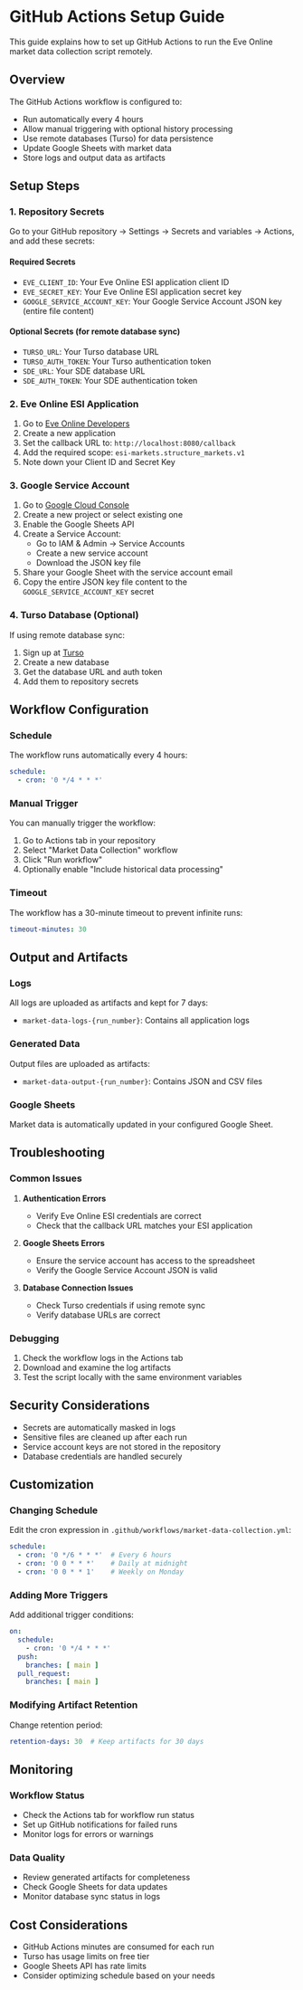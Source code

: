 # GitHub Actions Setup Guide

This guide explains how to set up GitHub Actions to run the Eve Online market data collection script remotely.

## Overview

The GitHub Actions workflow is configured to:
- Run automatically every 4 hours
- Allow manual triggering with optional history processing
- Use remote databases (Turso) for data persistence
- Update Google Sheets with market data
- Store logs and output data as artifacts

## Setup Steps

### 1. Repository Secrets

Go to your GitHub repository → Settings → Secrets and variables → Actions, and add these secrets:

#### Required Secrets

- `EVE_CLIENT_ID`: Your Eve Online ESI application client ID
- `EVE_SECRET_KEY`: Your Eve Online ESI application secret key
- `GOOGLE_SERVICE_ACCOUNT_KEY`: Your Google Service Account JSON key (entire file content)

#### Optional Secrets (for remote database sync)

- `TURSO_URL`: Your Turso database URL
- `TURSO_AUTH_TOKEN`: Your Turso authentication token
- `SDE_URL`: Your SDE database URL  
- `SDE_AUTH_TOKEN`: Your SDE authentication token

### 2. Eve Online ESI Application

1. Go to [Eve Online Developers](https://developers.eveonline.com/)
2. Create a new application
3. Set the callback URL to: `http://localhost:8080/callback`
4. Add the required scope: `esi-markets.structure_markets.v1`
5. Note down your Client ID and Secret Key

### 3. Google Service Account

1. Go to [Google Cloud Console](https://console.cloud.google.com/)
2. Create a new project or select existing one
3. Enable the Google Sheets API
4. Create a Service Account:
   - Go to IAM & Admin → Service Accounts
   - Create a new service account
   - Download the JSON key file
5. Share your Google Sheet with the service account email
6. Copy the entire JSON key file content to the `GOOGLE_SERVICE_ACCOUNT_KEY` secret

### 4. Turso Database (Optional)

If using remote database sync:

1. Sign up at [Turso](https://turso.tech/)
2. Create a new database
3. Get the database URL and auth token
4. Add them to repository secrets

## Workflow Configuration

### Schedule

The workflow runs automatically every 4 hours:
```yaml
schedule:
  - cron: '0 */4 * * *'
```

### Manual Trigger

You can manually trigger the workflow:
1. Go to Actions tab in your repository
2. Select "Market Data Collection" workflow
3. Click "Run workflow"
4. Optionally enable "Include historical data processing"

### Timeout

The workflow has a 30-minute timeout to prevent infinite runs:
```yaml
timeout-minutes: 30
```

## Output and Artifacts

### Logs

All logs are uploaded as artifacts and kept for 7 days:
- `market-data-logs-{run_number}`: Contains all application logs

### Generated Data

Output files are uploaded as artifacts:
- `market-data-output-{run_number}`: Contains JSON and CSV files

### Google Sheets

Market data is automatically updated in your configured Google Sheet.

## Troubleshooting

### Common Issues

1. **Authentication Errors**
   - Verify Eve Online ESI credentials are correct
   - Check that the callback URL matches your ESI application

2. **Google Sheets Errors**
   - Ensure the service account has access to the spreadsheet
   - Verify the Google Service Account JSON is valid

3. **Database Connection Issues**
   - Check Turso credentials if using remote sync
   - Verify database URLs are correct

### Debugging

1. Check the workflow logs in the Actions tab
2. Download and examine the log artifacts
3. Test the script locally with the same environment variables

## Security Considerations

- Secrets are automatically masked in logs
- Sensitive files are cleaned up after each run
- Service account keys are not stored in the repository
- Database credentials are handled securely

## Customization

### Changing Schedule

Edit the cron expression in `.github/workflows/market-data-collection.yml`:
```yaml
schedule:
  - cron: '0 */6 * * *'  # Every 6 hours
  - cron: '0 0 * * *'    # Daily at midnight
  - cron: '0 0 * * 1'    # Weekly on Monday
```

### Adding More Triggers

Add additional trigger conditions:
```yaml
on:
  schedule:
    - cron: '0 */4 * * *'
  push:
    branches: [ main ]
  pull_request:
    branches: [ main ]
```

### Modifying Artifact Retention

Change retention period:
```yaml
retention-days: 30  # Keep artifacts for 30 days
```

## Monitoring

### Workflow Status

- Check the Actions tab for workflow run status
- Set up GitHub notifications for failed runs
- Monitor logs for errors or warnings

### Data Quality

- Review generated artifacts for completeness
- Check Google Sheets for data updates
- Monitor database sync status in logs

## Cost Considerations

- GitHub Actions minutes are consumed for each run
- Turso has usage limits on free tier
- Google Sheets API has rate limits
- Consider optimizing schedule based on your needs